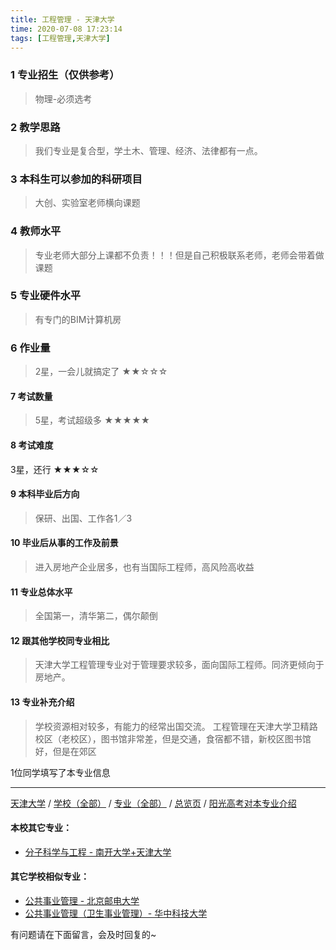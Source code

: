 ```yaml
---
title: 工程管理 - 天津大学
time: 2020-07-08 17:23:14
tags: [工程管理,天津大学]
---
```

### 1 专业招生（仅供参考）  
> 物理-必须选考


### 2 教学思路
> 我们专业是复合型，学土木、管理、经济、法律都有一点。


### 3 本科生可以参加的科研项目
>  大创、实验室老师横向课题


### 4 教师水平
> 专业老师大部分上课都不负责！！！但是自己积极联系老师，老师会带着做课题


### 5 专业硬件水平
> 有专门的BIM计算机房


### 6 作业量
>2星，一会儿就搞定了
★★☆☆☆


#### 7 考试数量
>5星，考试超级多
★★★★★



#### 8 考试难度
> 
3星，还行
★★★☆☆


#### 9 本科毕业后方向
> 保研、出国、工作各1／3


#### 10 毕业后从事的工作及前景
> 进入房地产企业居多，也有当国际工程师，高风险高收益


#### 11 专业总体水平
> 全国第一，清华第二，偶尔颠倒


#### 12 跟其他学校同专业相比
> 天津大学工程管理专业对于管理要求较多，面向国际工程师。同济更倾向于房地产。


#### 13 专业补充介绍
> 学校资源相对较多，有能力的经常出国交流。
工程管理在天津大学卫精路校区（老校区），图书馆非常差，但是交通，食宿都不错，新校区图书馆好，但是在郊区

1位同学填写了本专业信息
***
[天津大学](http://www.jianshu.com/p/9817bff407b9) / [学校（全部）](http://www.jianshu.com/p/3efa6bcca419) / [专业（全部）](http://www.jianshu.com/p/2d4c6d3552c2) / [总览页](http://www.jianshu.com/p/445daeb4fa00) / [阳光高考对本专业介绍](http://gaokao.chsi.com.cn/sch/zyk/view.do?schId=73394683&specId=73385248
)
#### 本校其它专业：
- [分子科学与工程 - 南开大学+天津大学](http://www.jianshu.com/p/ef2a80f7bcd1) 

#### 其它学校相似专业：
- [公共事业管理 - 北京邮电大学](http://www.jianshu.com/p/20d787cabeed)
- [公共事业管理（卫生事业管理）- 华中科技大学](http://www.jianshu.com/p/f7c26923f336)

有问题请在下面留言，会及时回复的~